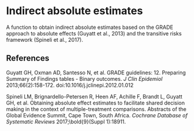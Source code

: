 # Indirect absolute estimates 

A function to obtain indirect absolute estimates based on the GRADE approach to absolute effects (Guyatt et al., 2013) and the transitive risks framework (Spineli et al., 2017).

## References
Guyatt GH, Oxman AD, Santesso N, et al. GRADE guidelines: 12. Preparing Summary of Findings tables - Binary outcomes. *J Clin Epidemiol* 2013;66(2):158-172. doi:10.1016/j.jclinepi.2012.01.012

Spineli LM, Brignardello-Petersen R, Heen AF, Achille F, Brandt L, Guyatt GH, et al. Obtaining absolute effect estimates to facilitate shared decision making in the context of multiple-treatment comparisons. Abstracts of the Global Evidence Summit, Cape Town, South Africa. *Cochrane Database of Systematic Reviews* 2017;\bold{9}(Suppl 1):18911.
